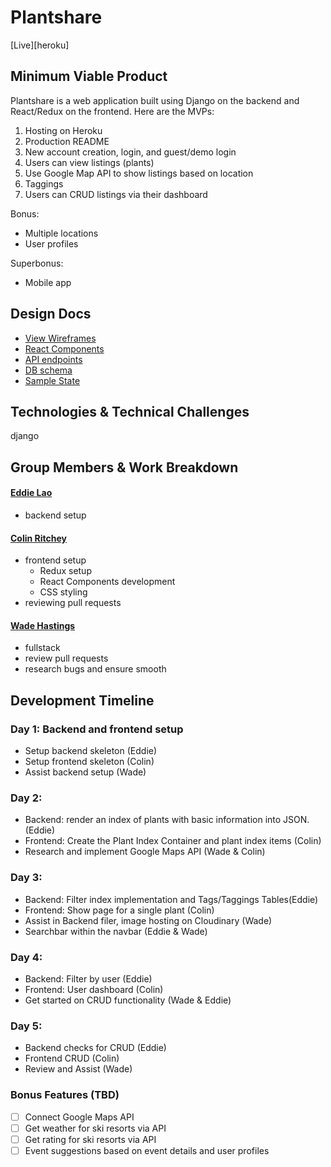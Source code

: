 # Plantshare

[Live][heroku]

## Minimum Viable Product
Plantshare is a web application built using Django on the backend
and React/Redux on the frontend. Here are the MVPs:

1. Hosting on Heroku
2. Production README
3. New account creation, login, and guest/demo login
4. Users can view listings (plants)
5. Use Google Map API to show listings based on location
6. Taggings
7. Users can CRUD listings via their dashboard

Bonus:
- Multiple locations
- User profiles

Superbonus:
- Mobile app

## Design Docs
* [View Wireframes][wireframes]
* [React Components][components]
* [API endpoints][api-endpoints]
* [DB schema][schema]
* [Sample State][sample-state]

[wireframes]: docs/wireframes
[components]: docs/component-hierarchy.md
[sample-state]: docs/sample-state.md
[api-endpoints]: docs/api-endpoints.md
[schema]: docs/schema.md

## Technologies & Technical Challenges

django

## Group Members & Work Breakdown

#### [Eddie Lao](https://github.com/eddielao)
  - backend setup

#### [Colin Ritchey](https://github.com/colinritchey)
  - frontend setup
    - Redux setup
    - React Components development
    - CSS styling
  - reviewing pull requests

#### [Wade Hastings](https://github.com/whasting)
  - fullstack
  - review pull requests
  - research bugs and ensure smooth

## Development Timeline

### Day 1: Backend and frontend setup

- Setup backend skeleton (Eddie)
- Setup frontend skeleton (Colin)
- Assist backend setup (Wade)

### Day 2:

- Backend: render an index of plants with basic information into JSON. (Eddie)
- Frontend: Create the Plant Index Container and plant index items (Colin)
- Research and implement Google Maps API (Wade & Colin)

### Day 3:

- Backend: Filter index implementation and Tags/Taggings Tables(Eddie)
- Frontend: Show page for a single plant (Colin)
- Assist in Backend filer, image hosting on Cloudinary (Wade)
- Searchbar within the navbar (Eddie & Wade)

### Day 4:

- Backend: Filter by user (Eddie)
- Frontend: User dashboard (Colin)
- Get started on CRUD functionality (Wade & Eddie)

### Day 5:

- Backend checks for CRUD (Eddie)
- Frontend CRUD (Colin)
- Review and Assist (Wade)


### Bonus Features (TBD)

- [ ] Connect Google Maps API
- [ ] Get weather for ski resorts via API
- [ ] Get rating for ski resorts via API
- [ ] Event suggestions based on event details and user profiles
